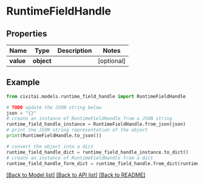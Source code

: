 # RuntimeFieldHandle


## Properties

Name | Type | Description | Notes
------------ | ------------- | ------------- | -------------
**value** | **object** |  | [optional] 

## Example

```python
from civitai.models.runtime_field_handle import RuntimeFieldHandle

# TODO update the JSON string below
json = "{}"
# create an instance of RuntimeFieldHandle from a JSON string
runtime_field_handle_instance = RuntimeFieldHandle.from_json(json)
# print the JSON string representation of the object
print(RuntimeFieldHandle.to_json())

# convert the object into a dict
runtime_field_handle_dict = runtime_field_handle_instance.to_dict()
# create an instance of RuntimeFieldHandle from a dict
runtime_field_handle_form_dict = runtime_field_handle.from_dict(runtime_field_handle_dict)
```
[[Back to Model list]](../README.md#documentation-for-models) [[Back to API list]](../README.md#documentation-for-api-endpoints) [[Back to README]](../README.md)


